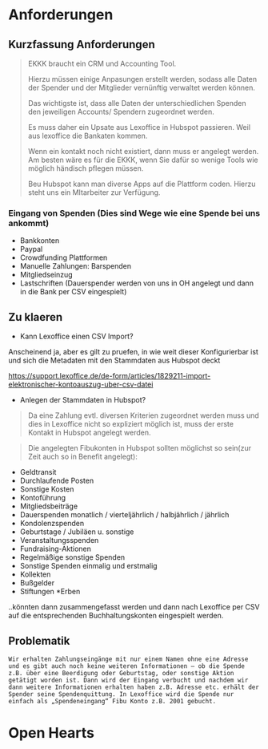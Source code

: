 <!-- TITLE: Spenden -->
<!-- SUBTITLE: A quick summary of Spenden -->

# Anforderungen

## Kurzfassung Anforderungen

> EKKK braucht ein CRM und Accounting Tool.
> 
> Hierzu müssen einige Anpasungen erstellt werden, sodass alle Daten der Spender und der Mitglieder vernünftig verwaltet werden können. 
> 
> Das wichtigste ist, dass alle Daten der unterschiedlichen Spenden den jeweiligen Accounts/ Spendern zugeordnet werden. 
> 
> Es muss daher ein Upsate aus Lexoffice in Hubspot passieren. Weil aus lexoffice die Bankaten kommen.
> 
> Wenn ein kontakt noch nicht existiert, dann muss er angelegt werden. Am besten wäre es für die EKKK, wenn Sie dafür so wenige Tools wie möglich händisch pflegen müssen. 
> 
> Beu Hubspot kann man diverse Apps auf die Plattform coden. Hierzu steht uns ein MItarbeiter zur Verfügung.
> 


### Eingang von Spenden (Dies sind Wege wie eine Spende bei uns ankommt)

* Bankkonten
* Paypal
* Crowdfunding Plattformen 
* Manuelle Zahlungen: Barspenden
* Mitgliedseinzug
* Lastschriften (Dauerspender werden von uns in OH angelegt und dann in die Bank per CSV eingespielt)


## Zu klaeren

- Kann Lexoffice einen CSV Import?

Anscheinend ja, aber es gilt zu pruefen, in wie weit dieser Konfigurierbar ist und sich die Metadaten mit den Stammdaten aus Hubspot deckt

https://support.lexoffice.de/de-form/articles/1829211-import-elektronischer-kontoauszug-uber-csv-datei

- Anlegen der Stammdaten in Hubspot?

> Da eine Zahlung evtl. diversen Kriterien zugeordnet werden muss und dies in Lexoffice nicht so expliziert möglich ist, muss der erste Kontakt in Hubspot angelegt werden. 


> Die angelegten Fibukonten in Hubspot sollten möglichst so sein(zur Zeit auch so in Benefit angelegt):
* Geldtransit
* Durchlaufende Posten
* Sonstige Kosten
* Kontoführung
* Mitgliedsbeiträge
* Dauerspenden monatlich / vierteljährlich / halbjährlich / jährlich
* Kondolenzspenden
* Geburtstage / Jubiläen u. sonstige
* Veranstaltungsspenden
* Fundraising-Aktionen
* Regelmäßige sonstige Spenden
* Sonstige Spenden einmalig und erstmalig
* Kollekten
* Bußgelder
* Stiftungen 
*Erben

..könnten dann zusammengefasst werden und dann nach Lexoffice per CSV auf die entsprechenden Buchhaltungskonten eingespielt werden.


## Problematik 

`Wir erhalten Zahlungseingänge mit nur einem Namen ohne eine Adresse und es gibt auch noch keine weiteren Informationen – ob die Spende z.B. über eine Beerdigung oder Geburtstag, oder sonstige Aktion getätigt worden ist. Dann wird der Eingang verbucht und nachdem wir dann weitere Informationen erhalten haben z.B. Adresse etc. erhält der Spender seine Spendenquittung.
In Lexoffice wird die Spende nur einfach als „Spendeneingang“ Fibu Konto z.B. 2001 gebucht.
`



# Open Hearts